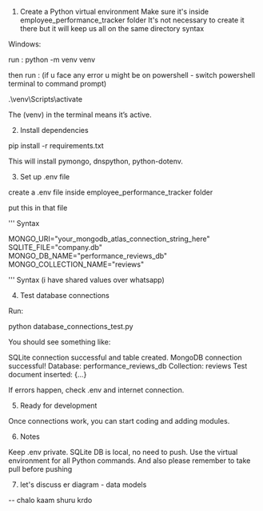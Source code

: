 1. Create a Python virtual environment
   Make sure it's inside employee_performance_tracker folder
   It's not necessary to create it there but it will keep us all
   on the same directory syntax

Windows:

run :
python -m venv venv

then run :
(if u face any error u might be on powershell - switch powershell terminal to command prompt)

.\venv\Scripts\activate

The (venv) in the terminal means it’s active.

2. Install dependencies

pip install -r requirements.txt

This will install pymongo, dnspython, python-dotenv.

3. Set up .env file

create a .env file inside employee_performance_tracker folder

put this in that file

''' Syntax

MONGO_URI="your_mongodb_atlas_connection_string_here"
SQLITE_FILE="company.db"
MONGO_DB_NAME="performance_reviews_db"
MONGO_COLLECTION_NAME="reviews"

''' Syntax (i have shared values over whatsapp)

4. Test database connections

Run:

python database_connections_test.py

You should see something like:

SQLite connection successful and table created.
MongoDB connection successful!
Database: performance_reviews_db
Collection: reviews
Test document inserted: {...}

If errors happen, check .env and internet connection.

5. Ready for development

Once connections work, you can start coding and adding modules.

6. Notes

Keep .env private. 
SQLite DB is local, no need to push.
Use the virtual environment for all Python commands.
And also please remember to take pull before pushing

7. let's discuss er diagram - data models

-- chalo kaam shuru krdo
